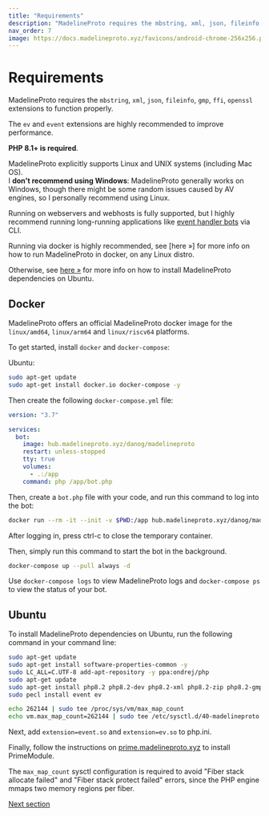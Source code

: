 ```yaml
---
title: "Requirements"
description: "MadelineProto requires the mbstring, xml, json, fileinfo, gmp, ffi, openssl extensions to function properly."
nav_order: 7
image: https://docs.madelineproto.xyz/favicons/android-chrome-256x256.png
---
```

# Requirements

MadelineProto requires the `mbstring`, `xml`, `json`, `fileinfo`, `gmp`, `ffi`, `openssl` extensions to function properly.

The `ev` and `event` extensions are highly recommended to improve performance.

**PHP 8.1+ is required**.

MadelineProto explicitly supports Linux and UNIX systems (including Mac OS).  
I **don't recommend using Windows**: MadelineProto generally works on Windows, though there might be some random issues caused by AV engines, so I personally recommend using Linux.  

Running on webservers and webhosts is fully supported, but I highly recommend running long-running applications like [event handler bots](https://docs.madelineproto.xyz/docs/UPDATES.html) via CLI.  

Running via docker is highly recommended, see [here &raquo;] for more info on how to run MadelineProto in docker, on any Linux distro.  

Otherwise, see [here &raquo;]() for more info on how to install MadelineProto dependencies on Ubuntu.  

## Docker

MadelineProto offers an official MadelineProto docker image for the `linux/amd64`, `linux/arm64` and `linux/riscv64` platforms.  

To get started, install `docker` and `docker-compose`:

Ubuntu:

```bash
sudo apt-get update
sudo apt-get install docker.io docker-compose -y
```

Then create the following `docker-compose.yml` file:

```yml
version: "3.7"

services:
  bot:
    image: hub.madelineproto.xyz/danog/madelineproto
    restart: unless-stopped
    tty: true
    volumes:
      - .:/app
    command: php /app/bot.php
```

Then, create a `bot.php` file with your code, and run this command to log into the bot:

```bash
docker run --rm -it --init -v $PWD:/app hub.madelineproto.xyz/danog/madelineproto php /app/bot.php
```

After logging in, press ctrl-c to close the temporary container.

Then, simply run this command to start the bot in the background.

```bash
docker-compose up --pull always -d
```

Use `docker-compose logs` to view MadelineProto logs and `docker-compose ps` to view the status of your bot.  

## Ubuntu

To install MadelineProto dependencies on Ubuntu, run the following command in your command line:

```bash
sudo apt-get update
sudo apt-get install software-properties-common -y
sudo LC_ALL=C.UTF-8 add-apt-repository -y ppa:ondrej/php
sudo apt-get update
sudo apt-get install php8.2 php8.2-dev php8.2-xml php8.2-zip php8.2-gmp php8.2-cli php8.2-mbstring php8.2-ffi php-pear libevent-dev -y
sudo pecl install event ev

echo 262144 | sudo tee /proc/sys/vm/max_map_count
echo vm.max_map_count=262144 | sudo tee /etc/sysctl.d/40-madelineproto.conf

```

Next, add `extension=event.so` and `extension=ev.so` to php.ini.  

Finally, follow the instructions on [prime.madelineproto.xyz](https://prime.madelineproto.xyz) to install PrimeModule.

The `max_map_count` sysctl configuration is required to avoid "Fiber stack allocate failed" and "Fiber stack protect failed" errors, since the PHP engine mmaps two memory regions per fiber.  

<a href="https://docs.madelineproto.xyz/docs/INSTALLATION.html">Next section</a>
